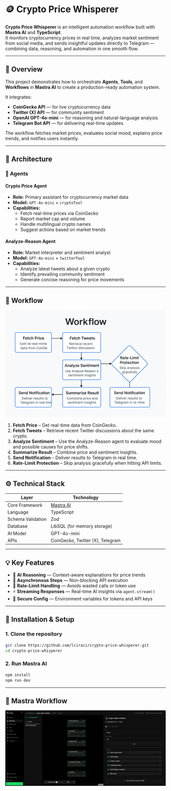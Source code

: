 # 🪙 Crypto Price Whisperer

**Crypto Price Whisperer** is an intelligent automation workflow built with **Mastra AI** and **TypeScript**.  
It monitors cryptocurrency prices in real time, analyzes market sentiment from social media, and sends insightful updates directly to Telegram — combining data, reasoning, and automation in one smooth flow.

---

## 🚀 Overview

This project demonstrates how to orchestrate **Agents**, **Tools**, and **Workflows** in **Mastra AI** to create a production-ready automation system.

It integrates:
- **CoinGecko API** — for live cryptocurrency data  
- **Twitter (X) API** — for community sentiment  
- **OpenAI GPT-4o-mini** — for reasoning and natural-language analysis  
- **Telegram Bot API** — for delivering real-time updates  

The workflow fetches market prices, evaluates social mood, explains price trends, and notifies users instantly.

---

## 🧠 Architecture

### 🧩 Agents

#### **Crypto Price Agent**
- **Role:** Primary assistant for cryptocurrency market data  
- **Model:** `GPT-4o-mini` + `cryptoTool`  
- **Capabilities:**
  - Fetch real-time prices via CoinGecko  
  - Report market cap and volume  
  - Handle multilingual crypto names  
  - Suggest actions based on market trends  

#### **Analyze-Reason Agent**
- **Role:** Market interpreter and sentiment analyst  
- **Model:** `GPT-4o-mini` + `twitterTool`  
- **Capabilities:**
  - Analyze latest tweets about a given crypto  
  - Identify prevailing community sentiment  
  - Generate concise reasoning for price movements  

---

## 🔄 Workflow

<p align="center">
  <img src="./images/workflow.png" alt="Workflow" width="700"/>
</p>

1. **Fetch Price** – Get real-time data from CoinGecko.  
2. **Fetch Tweets** – Retrieve recent Twitter discussions about the same crypto.  
3. **Analyze Sentiment** – Use the Analyze-Reason agent to evaluate mood and possible causes for price shifts.  
4. **Summarize Result** – Combine price and sentiment insights.  
5. **Send Notification** – Deliver results to Telegram in real time.  
6. **Rate-Limit Protection** – Skip analysis gracefully when hitting API limits.

---

## ⚙️ Technical Stack

| Layer | Technology |
|-------|-------------|
| Core Framework | [Mastra AI](https://mastra.ai) |
| Language | TypeScript |
| Schema Validation | Zod |
| Database | LibSQL (for memory storage) |
| AI Model | GPT-4o-mini |
| APIs | CoinGecko, Twitter (X), Telegram |

---

## 💡 Key Features

- 🧠 **AI Reasoning** — Context-aware explanations for price trends  
- 🔄 **Asynchronous Steps** — Non-blocking API execution  
- 🪫 **Rate-Limit Handling** — Avoids wasted calls or token use  
- ⚡ **Streaming Responses** — Real-time AI insights via `agent.stream()`  
- 🔐 **Secure Config** — Environment variables for tokens and API keys  

---

## 🔧 Installation & Setup

### 1. Clone the repository
```bash
git clone https://github.com/lciraci/crypto-price-whisperer.git
cd crypto-price-whisperer
```

### 2. Run Mastra AI
```bash
npm install
npm run dev
```
---

## 🧠 Mastra Workflow

<p align="center">
  <img src="./images/mastra_workflow.jpg" alt="Mastra Workflow Diagram" width="700"/>
</p>
